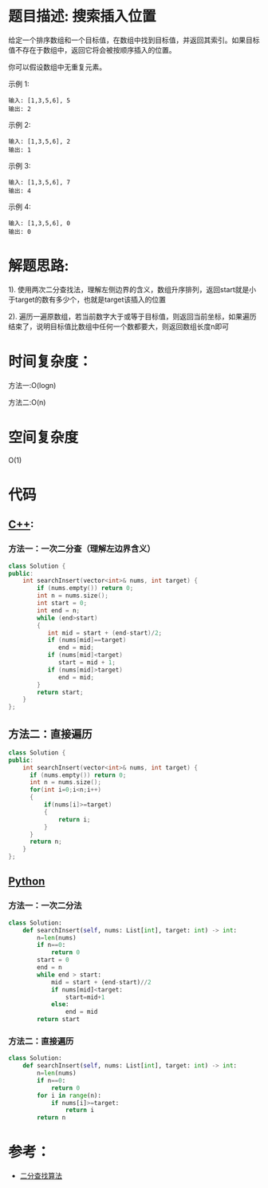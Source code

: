 # 题目描述: 搜索插入位置

给定一个排序数组和一个目标值，在数组中找到目标值，并返回其索引。如果目标值不存在于数组中，返回它将会被按顺序插入的位置。

你可以假设数组中无重复元素。

示例 1:
```
输入: [1,3,5,6], 5
输出: 2
```

示例 2:
```
输入: [1,3,5,6], 2
输出: 1
```

示例 3:
```
输入: [1,3,5,6], 7
输出: 4
```

示例 4:
```
输入: [1,3,5,6], 0
输出: 0
```
  
# 解题思路:
  
  1). 使用两次二分查找法，理解左侧边界的含义，数组升序排列，返回start就是小于target的数有多少个，也就是target该插入的位置
  
  2). 遍历一遍原数组，若当前数字大于或等于目标值，则返回当前坐标，如果遍历结束了，说明目标值比数组中任何一个数都要大，则返回数组长度n即可

# 时间复杂度：
  方法一:O(logn)
  
  方法二:O(n)
  
# 空间复杂度
  O(1)
  
# 代码

## [C++](./Search-Insert-Position.cpp):
### 方法一：一次二分查（理解左边界含义）
```c++
class Solution {
public:
    int searchInsert(vector<int>& nums, int target) {
        if (nums.empty()) return 0;
        int n = nums.size();
        int start = 0;
        int end = n;
        while (end>start)
        {
           int mid = start + (end-start)/2;
           if (nums[mid]==target)
              end = mid;
           if (nums[mid]<target)
              start = mid + 1;
           if (nums[mid]>target)
              end = mid;
        }
        return start;
    }
};
```

## 方法二：直接遍历
```c++
class Solution {
public:
    int searchInsert(vector<int>& nums, int target) {
      if (nums.empty()) return 0; 
      int n = nums.size();
      for(int i=0;i<n;i++)
      {
          if(nums[i]>=target)
          {
              return i;
          }
      }
      return n;
    }
};
```



## [Python](https://github.com/bryceustc/LeetCode_Note/blob/master/python/Search-Insert-Position/Search-Insert-Position.py)
### 方法一：一次二分法
```python
class Solution:
    def searchInsert(self, nums: List[int], target: int) -> int:
        n=len(nums)
        if n==0:
            return 0
        start = 0
        end = n
        while end > start:
            mid = start + (end-start)//2
            if nums[mid]<target:
                start=mid+1
            else:
                end = mid
        return start
```

### 方法二：直接遍历
```python
class Solution:
    def searchInsert(self, nums: List[int], target: int) -> int:
        n=len(nums)
        if n==0:
            return 0
        for i in range(n):
            if nums[i]>=target:
                return i
        return n
```

# 参考：
 - [二分查找算法](LeetCode_Note/cpp/Find-First-And-Last-Position-Of-Element-In-Sorted-Array/BinarySearch.md)
